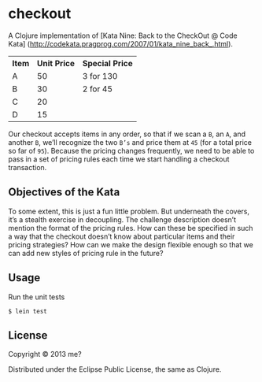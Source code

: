 # checkout

A Clojure implementation of [Kata Nine: Back to the CheckOut @ Code Kata] (http://codekata.pragprog.com/2007/01/kata_nine_back_.html).

<table>
  <tr>
    <th>Item</th><th>Unit Price</th><th>Special Price</th>
  </tr>
  <tr>
    <td>A</td><td>50</td><td>3 for 130</td>
  </tr>
  <tr>
    <td>B</td><td>30</td><td>2 for 45</td>
  </tr> 
  <tr>
    <td>C</td><td>20</td><td></td>
  </tr> 
  <tr>
    <td>D</td><td>15</td><td></td>
  </tr>
</table>

Our checkout accepts items in any order, so that if we scan a `B`, an `A`, and another `B`, we’ll recognize the two `B’s` and price them at `45` (for a total price so far of `95`). Because the pricing changes frequently, we need to be able to pass in a set of pricing rules each time we start handling a checkout transaction.

## Objectives of the Kata

To some extent, this is just a fun little problem. But underneath the covers, it’s a stealth exercise in decoupling. The challenge description doesn’t mention the format of the pricing rules. How can these be specified in such a way that the checkout doesn’t know about particular items and their pricing strategies? How can we make the design flexible enough so that we can add new styles of pricing rule in the future?


## Usage

Run the unit tests

   `$ lein test`



## License

Copyright © 2013 me?

Distributed under the Eclipse Public License, the same as Clojure.
